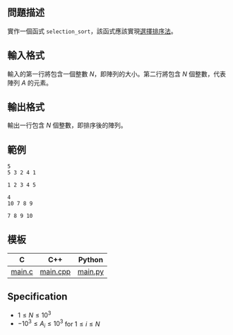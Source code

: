 ## 問題描述

實作一個函式 `selection_sort`，該函式應該實現[選擇排序法](https://en.wikipedia.org/wiki/Selection_sort)。

## 輸入格式

輸入的第一行將包含一個整數 $N$，即陣列的大小。第二行將包含 $N$ 個整數，代表陣列 $A$ 的元素。

## 輸出格式

輸出一行包含 $N$ 個整數，即排序後的陣列。

## 範例

```input1
5
5 3 2 4 1
```

```output1
1 2 3 4 5
```

```input2
4
10 7 8 9
```

```output2
7 8 9 10
```

## 模板

| C | C++ | Python |
| -------- | -------- | -------- |
| [main.c](file://main.c) | [main.cpp](file://main.cpp) | [main.py](file://main.py) |

## Specification

- $1 \leq N \leq 10^3$
- $-10^3 \leq A_i \leq 10^3$ for $1 \leq i \leq N$
